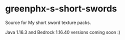 # greenphx-s-short-swords
Source for My short sword texture packs.

Java 1.16.3 and Bedrock 1.16.40 versions coming soon :)

